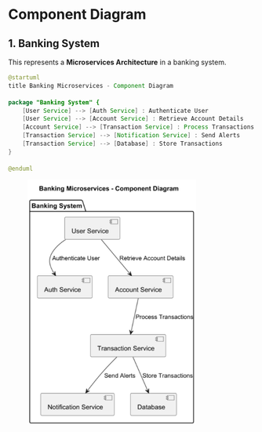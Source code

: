 # Component Diagram

## 1. Banking System

This represents a **Microservices Architecture** in a banking system.

```java
@startuml
title Banking Microservices - Component Diagram

package "Banking System" {
    [User Service] --> [Auth Service] : Authenticate User
    [User Service] --> [Account Service] : Retrieve Account Details
    [Account Service] --> [Transaction Service] : Process Transactions
    [Transaction Service] --> [Notification Service] : Send Alerts
    [Transaction Service] --> [Database] : Store Transactions
}

@enduml
```

<figure><img src="../../../../.gitbook/assets/plantuml-component-diagram-1.png" alt="" width="343"><figcaption></figcaption></figure>













